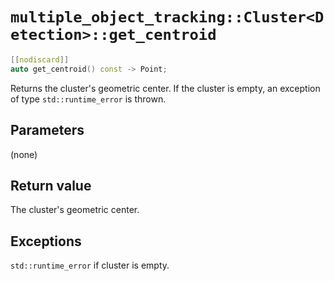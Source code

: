 # `multiple_object_tracking::Cluster<Detection>::get_centroid`

```cpp
[[nodiscard]]
auto get_centroid() const -> Point;
```

Returns the cluster's geometric center. If the cluster is empty, an exception of type `std::runtime_error` is thrown.

## Parameters

(none)

## Return value

The cluster's geometric center.

## Exceptions

`std::runtime_error` if cluster is empty.
